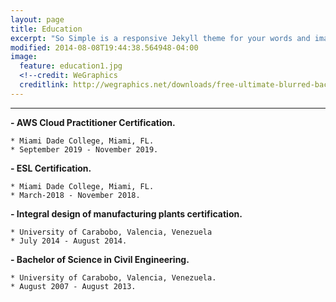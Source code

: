 ```yaml
---
layout: page
title: Education
excerpt: "So Simple is a responsive Jekyll theme for your words and images."
modified: 2014-08-08T19:44:38.564948-04:00
image:
  feature: education1.jpg
  <!--credit: WeGraphics
  creditlink: http://wegraphics.net/downloads/free-ultimate-blurred-background-pack/ -->
---
```


<!--Looking for a simple, responsive, theme for your Jekyll powered blog? Well look no further. Here be **So Simple Theme**, the follow up to [**Minimal Mistakes**](http://mmistakes.github.io/minimal-mistakes) --- by designer slash illustrator [Michael Rose](http://mademistakes.com).-->

<hr/>


  
**- AWS Cloud Practitioner Certification.**

    * Miami Dade College, Miami, FL.                                                
    * September 2019 - November 2019.


**- ESL Certification.**

    * Miami Dade College, Miami, FL.                                                                      
    * March-2018 - November 2018.


**- Integral design of manufacturing plants certification.** 

    * University of Carabobo, Valencia, Venezuela                                      
    * July 2014 - August 2014.


**- Bachelor of Science in Civil Engineering.**

    * University of Carabobo, Valencia, Venezuela.                                                  
    * August 2007 - August 2013.

  
[^1]: Example: *domain.com/category-name/post-title*

